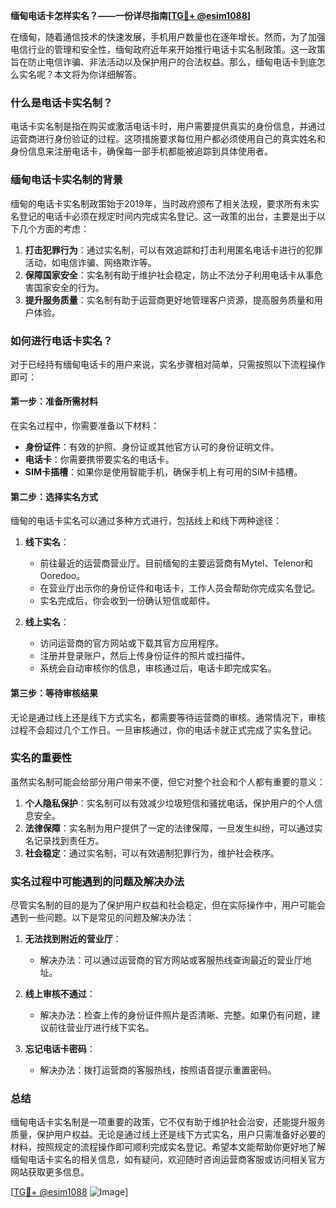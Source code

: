 **缅甸电话卡怎样实名？——一份详尽指南[[TG💪+ @esim1088](https://t.me/s/esim1088)]**

在缅甸，随着通信技术的快速发展，手机用户数量也在逐年增长。然而，为了加强电信行业的管理和安全性，缅甸政府近年来开始推行电话卡实名制政策。这一政策旨在防止电信诈骗、非法活动以及保护用户的合法权益。那么，缅甸电话卡到底怎么实名呢？本文将为你详细解答。

### 什么是电话卡实名制？

电话卡实名制是指在购买或激活电话卡时，用户需要提供真实的身份信息，并通过运营商进行身份验证的过程。这项措施要求每位用户都必须使用自己的真实姓名和身份信息来注册电话卡，确保每一部手机都能被追踪到具体使用者。

### 缅甸电话卡实名制的背景

缅甸的电话卡实名制政策始于2019年，当时政府颁布了相关法规，要求所有未实名登记的电话卡必须在规定时间内完成实名登记。这一政策的出台，主要是出于以下几个方面的考虑：

1. **打击犯罪行为**：通过实名制，可以有效追踪和打击利用匿名电话卡进行的犯罪活动，如电信诈骗、网络欺诈等。
2. **保障国家安全**：实名制有助于维护社会稳定，防止不法分子利用电话卡从事危害国家安全的行为。
3. **提升服务质量**：实名制有助于运营商更好地管理客户资源，提高服务质量和用户体验。

### 如何进行电话卡实名？

对于已经持有缅甸电话卡的用户来说，实名步骤相对简单，只需按照以下流程操作即可：

#### 第一步：准备所需材料

在实名过程中，你需要准备以下材料：

- **身份证件**：有效的护照、身份证或其他官方认可的身份证明文件。
- **电话卡**：你需要携带要实名的电话卡。
- **SIM卡插槽**：如果你是使用智能手机，确保手机上有可用的SIM卡插槽。

#### 第二步：选择实名方式

缅甸的电话卡实名可以通过多种方式进行，包括线上和线下两种途径：

1. **线下实名**：
   - 前往最近的运营商营业厅。目前缅甸的主要运营商有Mytel、Telenor和Ooredoo。
   - 在营业厅出示你的身份证件和电话卡，工作人员会帮助你完成实名登记。
   - 实名完成后，你会收到一份确认短信或邮件。

2. **线上实名**：
   - 访问运营商的官方网站或下载其官方应用程序。
   - 注册并登录账户，然后上传身份证件的照片或扫描件。
   - 系统会自动审核你的信息，审核通过后，电话卡即完成实名。

#### 第三步：等待审核结果

无论是通过线上还是线下方式实名，都需要等待运营商的审核。通常情况下，审核过程不会超过几个工作日。一旦审核通过，你的电话卡就正式完成了实名登记。

### 实名的重要性

虽然实名制可能会给部分用户带来不便，但它对整个社会和个人都有重要的意义：

1. **个人隐私保护**：实名制可以有效减少垃圾短信和骚扰电话，保护用户的个人信息安全。
2. **法律保障**：实名制为用户提供了一定的法律保障，一旦发生纠纷，可以通过实名记录找到责任方。
3. **社会稳定**：通过实名制，可以有效遏制犯罪行为，维护社会秩序。

### 实名过程中可能遇到的问题及解决办法

尽管实名制的目的是为了保护用户权益和社会稳定，但在实际操作中，用户可能会遇到一些问题。以下是常见的问题及解决办法：

1. **无法找到附近的营业厅**：
   - 解决办法：可以通过运营商的官方网站或客服热线查询最近的营业厅地址。
   
2. **线上审核不通过**：
   - 解决办法：检查上传的身份证件照片是否清晰、完整。如果仍有问题，建议前往营业厅进行线下实名。

3. **忘记电话卡密码**：
   - 解决办法：拨打运营商的客服热线，按照语音提示重置密码。

### 总结

缅甸电话卡实名制是一项重要的政策，它不仅有助于维护社会治安，还能提升服务质量，保护用户权益。无论是通过线上还是线下方式实名，用户只需准备好必要的材料，按照规定的流程操作即可顺利完成实名登记。希望本文能帮助你更好地了解缅甸电话卡实名的相关信息，如有疑问，欢迎随时咨询运营商客服或访问相关官方网站获取更多信息。

[[TG💪+ @esim1088](https://t.me/s/esim1088) ![Image](https://i.postimg.cc/4NQfJmqS/Snipaste-2025-05-13-00-14-12.png)]